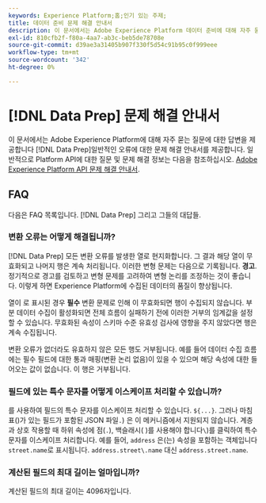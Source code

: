 ```yaml
---
keywords: Experience Platform;홈;인기 있는 주제;
title: 데이터 준비 문제 해결 안내서
description: 이 문서에서는 Adobe Experience Platform 데이터 준비에 대해 자주 묻는 질문에 대한 답변을 제공합니다.
exl-id: 810cfb2f-f80a-4aa7-ab3c-beb5de78708e
source-git-commit: d39ae3a31405b907f330f5d54c91b95c0f999eee
workflow-type: tm+mt
source-wordcount: '342'
ht-degree: 0%

---
```


# [!DNL Data Prep] 문제 해결 안내서

이 문서에서는 Adobe Experience Platform에 대해 자주 묻는 질문에 대한 답변을 제공합니다 [!DNL Data Prep]일반적인 오류에 대한 문제 해결 안내서를 제공합니다. 일반적으로 Platform API에 대한 질문 및 문제 해결 정보는 다음을 참조하십시오. [Adobe Experience Platform API 문제 해결 안내서](../landing/troubleshooting.md).

## FAQ

다음은 FAQ 목록입니다. [!DNL Data Prep] 그리고 그들의 대답들.

### 변환 오류는 어떻게 해결됩니까?

[!DNL Data Prep] 모든 변환 오류를 발생한 열로 현지화합니다. 그 결과 해당 열이 무효화되고 나머지 행은 계속 처리됩니다. 이러한 변형 문제는 다음으로 기록됩니다. **경고**. 정기적으로 경고를 검토하고 변형 문제를 고려하여 변형 논리를 조정하는 것이 좋습니다. 이렇게 하면 Experience Platform에 수집된 데이터의 품질이 향상됩니다.

열이 로 표시된 경우 **필수** 변환 문제로 인해 이 무효화되면 행이 수집되지 않습니다. 부분 데이터 수집이 활성화되면 전체 흐름이 실패하기 전에 이러한 거부의 임계값을 설정할 수 있습니다. 무효화된 속성이 스키마 수준 유효성 검사에 영향을 주지 않았다면 행은 계속 수집됩니다.

변환 오류가 없더라도 유효하지 않은 모든 행도 거부됩니다. 예를 들어 데이터 수집 흐름에는 필수 필드에 대한 통과 매핑(변환 논리 없음)이 있을 수 있으며 해당 속성에 대한 들어오는 값이 없습니다. 이 행은 거부됩니다.

### 필드에 있는 특수 문자를 어떻게 이스케이프 처리할 수 있습니까?

를 사용하여 필드의 특수 문자를 이스케이프 처리할 수 있습니다. `${...}`. 그러나 마침표()가 있는 필드가 포함된 JSON 파일`.`) 은 이 메커니즘에서 지원되지 않습니다. 계층과 상호 작용할 때 하위 속성에 점(`.`), 백슬래시( )를 사용해야 합니다`\`)를 클릭하여 특수 문자를 이스케이프 처리합니다. 예를 들어, `address` 은(는) 속성을 포함하는 객체입니다 `street.name`로 표시됩니다. `address.street\.name` 대신 `address.street.name`.

### 계산된 필드의 최대 길이는 얼마입니까?

계산된 필드의 최대 길이는 4096자입니다.